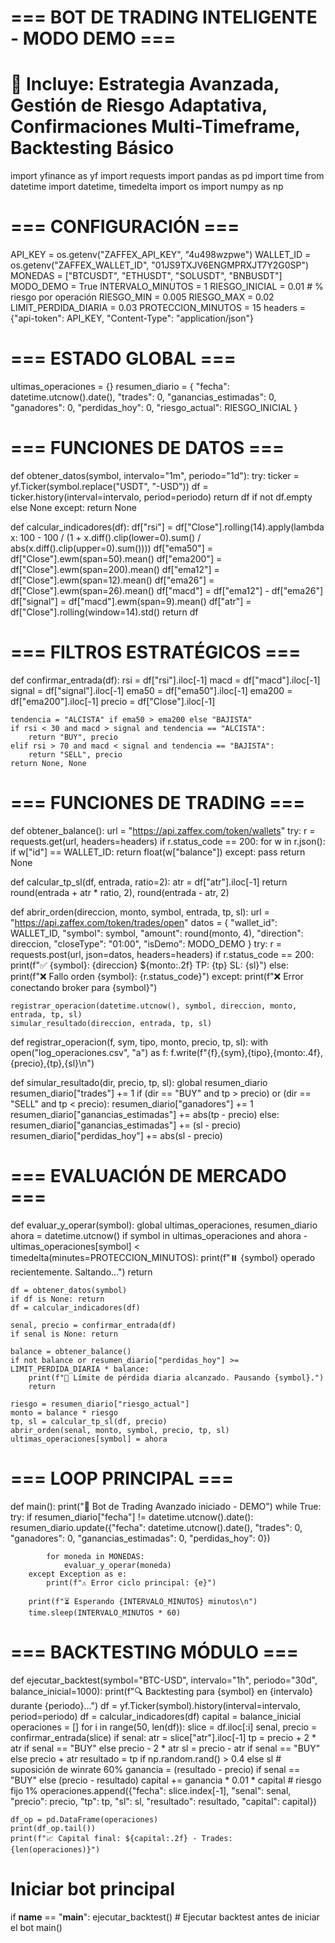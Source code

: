 # === BOT DE TRADING INTELIGENTE - MODO DEMO ===
# 🧠 Incluye: Estrategia Avanzada, Gestión de Riesgo Adaptativa, Confirmaciones Multi-Timeframe, Backtesting Básico

import yfinance as yf
import requests
import pandas as pd
import time
from datetime import datetime, timedelta
import os
import numpy as np

# === CONFIGURACIÓN ===
API_KEY = os.getenv("ZAFFEX_API_KEY", "4u498wzpwe")
WALLET_ID = os.getenv("ZAFFEX_WALLET_ID", "01JS9TXJV6ENGMPRXJT7Y2G0SP")
MONEDAS = ["BTCUSDT", "ETHUSDT", "SOLUSDT", "BNBUSDT"]
MODO_DEMO = True
INTERVALO_MINUTOS = 1
RIESGO_INICIAL = 0.01  # % riesgo por operación
RIESGO_MIN = 0.005
RIESGO_MAX = 0.02
LIMIT_PERDIDA_DIARIA = 0.03
PROTECCION_MINUTOS = 15
headers = {"api-token": API_KEY, "Content-Type": "application/json"}

# === ESTADO GLOBAL ===
ultimas_operaciones = {}
resumen_diario = {
    "fecha": datetime.utcnow().date(),
    "trades": 0,
    "ganancias_estimadas": 0,
    "ganadores": 0,
    "perdidas_hoy": 0,
    "riesgo_actual": RIESGO_INICIAL
}

# === FUNCIONES DE DATOS ===
def obtener_datos(symbol, intervalo="1m", periodo="1d"):
    try:
        ticker = yf.Ticker(symbol.replace("USDT", "-USD"))
        df = ticker.history(interval=intervalo, period=periodo)
        return df if not df.empty else None
    except: return None

def calcular_indicadores(df):
    df["rsi"] = df["Close"].rolling(14).apply(lambda x: 100 - 100 / (1 + x.diff().clip(lower=0).sum() / abs(x.diff().clip(upper=0).sum())))
    df["ema50"] = df["Close"].ewm(span=50).mean()
    df["ema200"] = df["Close"].ewm(span=200).mean()
    df["ema12"] = df["Close"].ewm(span=12).mean()
    df["ema26"] = df["Close"].ewm(span=26).mean()
    df["macd"] = df["ema12"] - df["ema26"]
    df["signal"] = df["macd"].ewm(span=9).mean()
    df["atr"] = df["Close"].rolling(window=14).std()
    return df

# === FILTROS ESTRATÉGICOS ===
def confirmar_entrada(df):
    rsi = df["rsi"].iloc[-1]
    macd = df["macd"].iloc[-1]
    signal = df["signal"].iloc[-1]
    ema50 = df["ema50"].iloc[-1]
    ema200 = df["ema200"].iloc[-1]
    precio = df["Close"].iloc[-1]

    tendencia = "ALCISTA" if ema50 > ema200 else "BAJISTA"
    if rsi < 30 and macd > signal and tendencia == "ALCISTA":
        return "BUY", precio
    elif rsi > 70 and macd < signal and tendencia == "BAJISTA":
        return "SELL", precio
    return None, None

# === FUNCIONES DE TRADING ===
def obtener_balance():
    url = "https://api.zaffex.com/token/wallets"
    try:
        r = requests.get(url, headers=headers)
        if r.status_code == 200:
            for w in r.json():
                if w["id"] == WALLET_ID:
                    return float(w["balance"])
    except: pass
    return None

def calcular_tp_sl(df, entrada, ratio=2):
    atr = df["atr"].iloc[-1]
    return round(entrada + atr * ratio, 2), round(entrada - atr, 2)

def abrir_orden(direccion, monto, symbol, entrada, tp, sl):
    url = "https://api.zaffex.com/token/trades/open"
    datos = {
        "wallet_id": WALLET_ID,
        "symbol": symbol,
        "amount": round(monto, 4),
        "direction": direccion,
        "closeType": "01:00",
        "isDemo": MODO_DEMO
    }
    try:
        r = requests.post(url, json=datos, headers=headers)
        if r.status_code == 200:
            print(f"✅ {symbol}: {direccion} ${monto:.2f} TP: {tp} SL: {sl}")
        else:
            print(f"❌ Fallo orden {symbol}: {r.status_code}")
    except: print(f"❌ Error conectando broker para {symbol}")

    registrar_operacion(datetime.utcnow(), symbol, direccion, monto, entrada, tp, sl)
    simular_resultado(direccion, entrada, tp, sl)

def registrar_operacion(f, sym, tipo, monto, precio, tp, sl):
    with open("log_operaciones.csv", "a") as f:
        f.write(f"{f},{sym},{tipo},{monto:.4f},{precio},{tp},{sl}\n")

def simular_resultado(dir, precio, tp, sl):
    global resumen_diario
    resumen_diario["trades"] += 1
    if (dir == "BUY" and tp > precio) or (dir == "SELL" and tp < precio):
        resumen_diario["ganadores"] += 1
        resumen_diario["ganancias_estimadas"] += abs(tp - precio)
    else:
        resumen_diario["ganancias_estimadas"] += (sl - precio)
        resumen_diario["perdidas_hoy"] += abs(sl - precio)

# === EVALUACIÓN DE MERCADO ===
def evaluar_y_operar(symbol):
    global ultimas_operaciones, resumen_diario
    ahora = datetime.utcnow()
    if symbol in ultimas_operaciones and ahora - ultimas_operaciones[symbol] < timedelta(minutes=PROTECCION_MINUTOS):
        print(f"⏸️ {symbol} operado recientemente. Saltando...")
        return

    df = obtener_datos(symbol)
    if df is None: return
    df = calcular_indicadores(df)

    senal, precio = confirmar_entrada(df)
    if senal is None: return

    balance = obtener_balance()
    if not balance or resumen_diario["perdidas_hoy"] >= LIMIT_PERDIDA_DIARIA * balance:
        print(f"🛑 Límite de pérdida diaria alcanzado. Pausando {symbol}.")
        return

    riesgo = resumen_diario["riesgo_actual"]
    monto = balance * riesgo
    tp, sl = calcular_tp_sl(df, precio)
    abrir_orden(senal, monto, symbol, precio, tp, sl)
    ultimas_operaciones[symbol] = ahora

# === LOOP PRINCIPAL ===
def main():
    print("🤖 Bot de Trading Avanzado iniciado - DEMO")
    while True:
        try:
            if resumen_diario["fecha"] != datetime.utcnow().date():
                resumen_diario.update({"fecha": datetime.utcnow().date(), "trades": 0, "ganadores": 0, "ganancias_estimadas": 0, "perdidas_hoy": 0})

            for moneda in MONEDAS:
                evaluar_y_operar(moneda)
        except Exception as e:
            print(f"⚠️ Error ciclo principal: {e}")

        print(f"⏳ Esperando {INTERVALO_MINUTOS} minutos\n")
        time.sleep(INTERVALO_MINUTOS * 60)

# === BACKTESTING MÓDULO ===
def ejecutar_backtest(symbol="BTC-USD", intervalo="1h", periodo="30d", balance_inicial=1000):
    print(f"🔍 Backtesting para {symbol} en {intervalo} durante {periodo}...")
    df = yf.Ticker(symbol).history(interval=intervalo, period=periodo)
    df = calcular_indicadores(df)
    capital = balance_inicial
    operaciones = []
    for i in range(50, len(df)):
        slice = df.iloc[:i]
        senal, precio = confirmar_entrada(slice)
        if senal:
            atr = slice["atr"].iloc[-1]
            tp = precio + 2 * atr if senal == "BUY" else precio - 2 * atr
            sl = precio - atr if senal == "BUY" else precio + atr
            resultado = tp if np.random.rand() > 0.4 else sl  # suposición de winrate 60%
            ganancia = (resultado - precio) if senal == "BUY" else (precio - resultado)
            capital += ganancia * 0.01 * capital  # riesgo fijo 1%
            operaciones.append({"fecha": slice.index[-1], "senal": senal, "precio": precio, "tp": tp, "sl": sl, "resultado": resultado, "capital": capital})

    df_op = pd.DataFrame(operaciones)
    print(df_op.tail())
    print(f"📈 Capital final: ${capital:.2f} - Trades: {len(operaciones)}")

# Iniciar bot principal
if __name__ == "__main__":
    ejecutar_backtest()  # Ejecutar backtest antes de iniciar el bot
    main()
